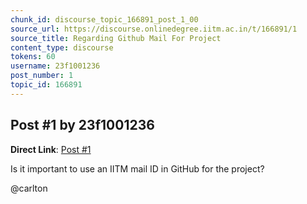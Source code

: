 ```yaml
---
chunk_id: discourse_topic_166891_post_1_00
source_url: https://discourse.onlinedegree.iitm.ac.in/t/166891/1
source_title: Regarding Github Mail For Project
content_type: discourse
tokens: 60
username: 23f1001236
post_number: 1
topic_id: 166891
---
```


## Post #1 by 23f1001236

**Direct Link**: [Post #1](https://discourse.onlinedegree.iitm.ac.in/t/166891/1)

Is it important to use an IITM mail ID in GitHub for the project?

@carlton
